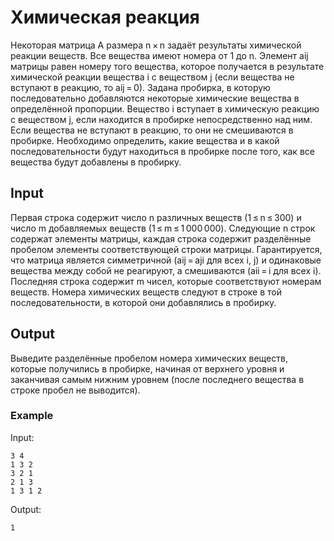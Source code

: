 # Химическая реакция
Некоторая матрица A размера n × n задаёт результаты химической реакции веществ. Все вещества имеют номера от 1 до n. Элемент aij матрицы равен номеру того вещества, которое получается в результате химической реакции вещества i с веществом j (если вещества не вступают в реакцию, то aij = 0). Задана пробирка, в которую последовательно добавляются некоторые химические вещества в определённой пропорции. Вещество i вступает в химическую реакцию с веществом j, если находится в пробирке непосредственно над ним. Если вещества не вступают в реакцию, то они не смешиваются в пробирке. Необходимо определить, какие вещества и в какой последовательности будут находиться в пробирке после того, как все вещества будут добавлены в пробирку.

## Input
Первая строка содержит число n различных веществ (1 ≤ n ≤ 300) и число m добавляемых веществ (1 ≤ m ≤ 1 000 000). Следующие n строк содержат элементы матрицы, каждая строка содержит разделённые пробелом элементы соответствующей строки матрицы. Гарантируется, что матрица является симметричной (aij = aji для всех i, j) и одинаковые вещества между собой не реагируют, а смешиваются (aii = i для всех i). Последняя строка содержит m чисел, которые соответствуют номерам веществ. Номера химических веществ следуют в строке в той последовательности, в которой они добавлялись в пробирку.

## Output
Выведите разделённые пробелом номера химических веществ, которые получились в пробирке, начиная от верхнего уровня и заканчивая самым нижним уровнем (после последнего вещества в строке пробел не выводится).

### Example
Input:
```
3 4
1 3 2
3 2 1
2 1 3
1 3 1 2
```

Output:
```
1
```
